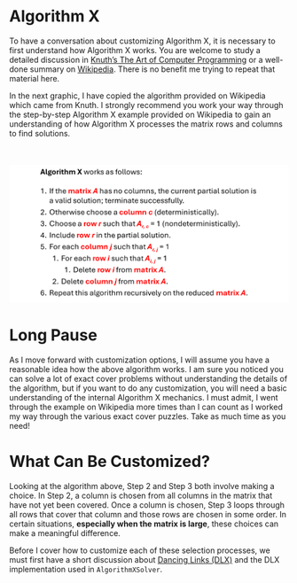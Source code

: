 # Algorithm X

To have a conversation about customizing Algorithm X, it is necessary to first understand how Algorithm X works. You are welcome to study a detailed discussion in [Knuth’s The Art of Computer Programming](https://www-cs-faculty.stanford.edu/~knuth/taocp.html) or a well-done summary on [Wikipedia]( https://en.wikipedia.org/wiki/Knuth%27s_Algorithm_X). There is no benefit me trying to repeat that material here.

In the next graphic, I have copied the algorithm provided on Wikipedia which came from Knuth. I strongly recommend you work your way through the step-by-step Algorithm X example provided on Wikipedia to gain an understanding of how Algorithm X processes the matrix rows and columns to find solutions. 

<BR><BR>
![Algorithm X](AlgorithmX.png)
<BR>

# Long Pause

As I move forward with customization options, I will assume you have a reasonable idea how the above algorithm works. I am sure you noticed you can solve a lot of exact cover problems without understanding the details of the algorithm, but if you want to do any customization, you will need a basic understanding of the internal Algorithm X mechanics. I must admit, I went through the example on Wikipedia more times than I can count as I worked my way through the various exact cover puzzles. Take as much time as you need!

# What Can Be Customized?

Looking at the algorithm above, Step 2 and Step 3 both involve making a choice. In Step 2, a column is chosen from all columns in the matrix that have not yet been covered. Once a column is chosen, Step 3 loops through all rows that cover that column and those rows are chosen in some order. In certain situations, __especially when the matrix is large__, these choices can make a meaningful difference.

Before I cover how to customize each of these selection processes, we must first have a short discussion about [Dancing Links (DLX)]( https://en.wikipedia.org/wiki/Dancing_Links) and the DLX implementation used in `AlgorithmXSolver`.
